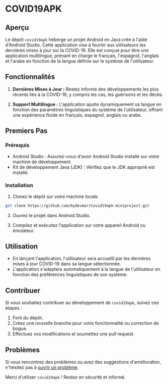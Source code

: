 # COVID19APK

## Aperçu

Le dépôt `covid19apk` héberge un projet Android en Java créé à l'aide d'Android Studio. Cette application vise à fournir aux utilisateurs les dernières mises à jour sur la COVID-19. Elle est conçue pour être une application multilingue, prenant en charge le français, l'espagnol, l'anglais et l'arabe en fonction de la langue définie sur le système de l'utilisateur.

## Fonctionnalités

1. **Dernières Mises à Jour :** Restez informé des développements les plus récents liés à la COVID-19, y compris les cas, les guérisons et les décès.

2. **Support Multilingue :** L'application ajuste dynamiquement sa langue en fonction des paramètres linguistiques du système de l'utilisateur, offrant une expérience fluide en français, espagnol, anglais ou arabe.

## Premiers Pas

### Prérequis

- Android Studio : Assurez-vous d'avoir Android Studio installé sur votre machine de développement.
- Kit de développement Java (JDK) : Vérifiez que le JDK approprié est installé.

### Installation

1. Clonez le dépôt sur votre machine locale.

```bash
git clone https://github.com/bydevmar/Covid19apk-miniproject.git
```

2. Ouvrez le projet dans Android Studio.

3. Compilez et exécutez l'application sur votre appareil Android ou émulateur.

## Utilisation

- En lançant l'application, l'utilisateur sera accueilli par les dernières mises à jour COVID-19 dans sa langue sélectionnée.
- L'application s'adaptera automatiquement à la langue de l'utilisateur en fonction des préférences linguistiques de son système.

## Contribuer

Si vous souhaitez contribuer au développement de `covid19apk`, suivez ces étapes :

1. Fork du dépôt.
2. Créez une nouvelle branche pour votre fonctionnalité ou correction de bogue.
3. Effectuez vos modifications et soumettez une pull request.

## Problèmes

Si vous rencontrez des problèmes ou avez des suggestions d'amélioration, n'hésitez pas à [ouvrir un problème](https://github.com/bydevmar/Covid19apk-miniproject/issues).

Merci d'utiliser `covid19apk` ! Restez en sécurité et informé.
